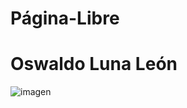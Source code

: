 # Página-Libre
# Oswaldo Luna León
![imagen](https://user-images.githubusercontent.com/111943025/186327733-3bef42dd-47b9-43a1-b7c0-d26f41952780.png)
